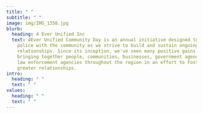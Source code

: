 ```yaml
---
title: " "
subtitle: " "
image: img/IMG_1358.jpg
blurb:
  heading: 4 Ever Unified Inc
  text: 4Ever Unified Community Day is an annual initiative designed to connect
    police with the community as we strive to build and sustain ongoing positive
    relationships. Since its inception, we've seen many positive gains by
    bringing together people, communities, businesses, government agencies, and
    law enforcement agencies throughout the region in an effort to Foster
    greater relationships.
intro:
  heading: " "
  text: " "
values:
  heading: " "
  text: " "
---
```

